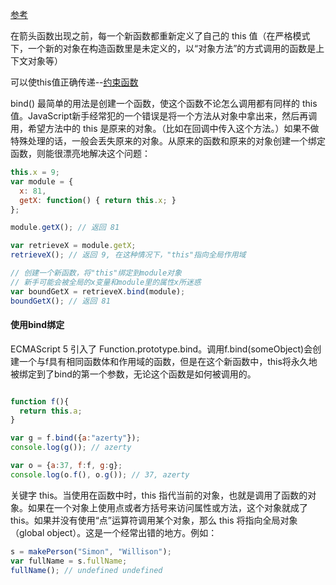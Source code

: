 [参考](https://developer.mozilla.org/zh-CN/docs/Web/JavaScript/Reference/Operators/this)

在箭头函数出现之前，每一个新函数都重新定义了自己的 this 值（在严格模式下，一个新的对象在构造函数里是未定义的，以“对象方法”的方式调用的函数是上下文对象等）

可以使this值正确传递--[约束函数](https://developer.mozilla.org/zh-CN/docs/Web/JavaScript/Reference/Global_Objects/Function/bind)

bind() 最简单的用法是创建一个函数，使这个函数不论怎么调用都有同样的 this 值。JavaScript新手经常犯的一个错误是将一个方法从对象中拿出来，然后再调用，希望方法中的 this 是原来的对象。（比如在回调中传入这个方法。）如果不做特殊处理的话，一般会丢失原来的对象。从原来的函数和原来的对象创建一个绑定函数，则能很漂亮地解决这个问题：

```js
this.x = 9; 
var module = {
  x: 81,
  getX: function() { return this.x; }
};

module.getX(); // 返回 81

var retrieveX = module.getX;
retrieveX(); // 返回 9, 在这种情况下，"this"指向全局作用域

// 创建一个新函数，将"this"绑定到module对象
// 新手可能会被全局的x变量和module里的属性x所迷惑
var boundGetX = retrieveX.bind(module);
boundGetX(); // 返回 81

```

#### 使用bind绑定
ECMAScript 5 引入了 Function.prototype.bind。调用f.bind(someObject)会创建一个与f具有相同函数体和作用域的函数，但是在这个新函数中，this将永久地被绑定到了bind的第一个参数，无论这个函数是如何被调用的。

```js

function f(){
  return this.a;
}

var g = f.bind({a:"azerty"});
console.log(g()); // azerty

var o = {a:37, f:f, g:g};
console.log(o.f(), o.g()); // 37, azerty

```

关键字 this。当使用在函数中时，this 指代当前的对象，也就是调用了函数的对象。如果在一个对象上使用点或者方括号来访问属性或方法，这个对象就成了 this。如果并没有使用“点”运算符调用某个对象，那么 this 将指向全局对象（global object）。这是一个经常出错的地方。例如：
```js 
s = makePerson("Simon", "Willison");
var fullName = s.fullName;
fullName(); // undefined undefined
```
